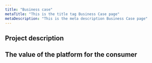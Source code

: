 ```yaml
---
title: "Business case"
metaTitle: "This is the title tag Business Case page"
metaDescription: "This is the meta description Business Case page"
---
```


## Project description

## The value of the platform for the consumer
